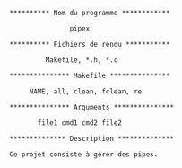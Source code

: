     ********** Nom du programme ************ 

                   pipex
                   
    ********** Fichiers de rendu ***********

             Makefile, *.h, *.c

    *************** Makefile ***************

         NAME, all, clean, fclean, re
          
    *************** Arguments ***************
   
           file1 cmd1 cmd2 file2

    ************** Description **************

    Ce projet consiste à gérer des pipes.
